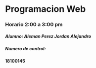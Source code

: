 # Programacion Web 

### Horario 2:00 a 3:00 pm  
  

##### Alumno: Aleman Perez Jordan Alejandro
##### Numero de control: #### 
#### 18100145 ####


